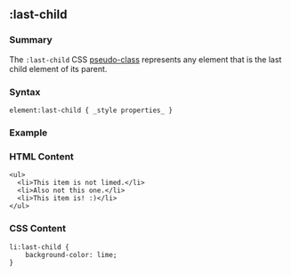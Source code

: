 ## :last-child

### Summary

The `:last-child` CSS [pseudo-class][0] represents any element that is the last child element of its parent.

### Syntax

    element:last-child { _style properties_ }

### Example

### HTML Content

    <ul>
      <li>This item is not limed.</li>
      <li>Also not this one.</li>
      <li>This item is! :)</li>
    </ul>

### CSS Content

    li:last-child {
        background-color: lime;
    }



[0]: https://developer.mozilla.org/en/docs/CSS/Pseudo-classes "Pseudo-classes"
